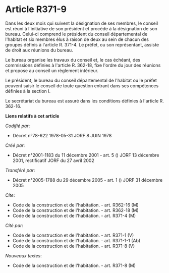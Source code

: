 # Article R371-9

Dans les deux mois qui suivent la désignation de ses membres, le conseil est réuni à l'initiative de son président et procède
à la désignation de son bureau. Celui-ci comprend le président du conseil départemental de l'habitat et six membres élus à
raison de deux au sein de chacun des groupes définis à l'article R. 371-4. Le préfet, ou son représentant, assiste de droit
aux réunions du bureau.

Le bureau organise les travaux du conseil et, le cas échéant, des commissions définies à l'article R. 362-18, fixe l'ordre du
jour des réunions et propose au conseil un règlement intérieur.

Le président, le bureau du conseil départemental de l'habitat ou le préfet peuvent saisir le conseil de toute question
entrant dans ses compétences définies à la section I.

Le secrétariat du bureau est assuré dans les conditions définies à l'article R. 362-16.

**Liens relatifs à cet article**

_Codifié par_:

  - Décret n°78-622 1978-05-31 JORF 8 JUIN 1978

_Créé par_:

  - Décret n°2001-1183 du 11 décembre 2001 - art. 5 () JORF 13 décembre 2001, rectificatif JORF du 27 avril 2002

_Transféré par_:

  - Décret n°2005-1788 du 29 décembre 2005 - art. 1 () JORF 31 décembre 2005

_Cite_:

  - Code de la construction et de l'habitation. - art. R362-16 (M)
  - Code de la construction et de l'habitation. - art. R362-18 (M)
  - Code de la construction et de l'habitation. - art. R371-4 (M)

_Cité par_:

  - Code de la construction et de l'habitation. - art. R371-1 (V)
  - Code de la construction et de l'habitation. - art. R371-1-1 (Ab)
  - Code de la construction et de l'habitation. - art. R371-8 (V)

_Nouveaux textes_:

  - Code de la construction et de l'habitation. - art. R371-8 (M)
